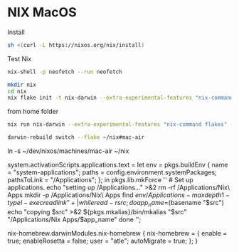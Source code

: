 # NIX MacOS

Install

```sh
sh <(curl -L https://nixos.org/nix/install)
```

Test Nix

```sh
nix-shell -p neofetch --run neofetch
```


```sh
mkdir nix
cd nix
nix flake init -t nix-darwin --extra-experimental-features "nix-command flakes"
```

from home folder

```sh
nix run nix-darwin --extra-experimental-features "nix-command flakes" -- switch --flake ~/nix#mac-air
```


```sh
darwin-rebuild switch --flake ~/nix#mac-air
```

ln -s ~/dev/nixos/machines/mac-air ~/nix

system.activationScripts.applications.text = let
        env = pkgs.buildEnv {
          name = "system-applications";
          paths = config.environment.systemPackages;
          pathsToLink = "/Applications";
        };
      in
        pkgs.lib.mkForce ''
        # Set up applications.
        echo "setting up /Applications..." >&2
        rm -rf /Applications/Nix\ Apps
        mkdir -p /Applications/Nix\ Apps
        find ${env}/Applications -maxdepth 1 -type l -exec readlink '{}' + |
        while read -r src; do
          app_name=$(basename "$src")
          echo "copying $src" >&2
          ${pkgs.mkalias}/bin/mkalias "$src" "/Applications/Nix Apps/$app_name"
        done
        '';

nix-homebrew.darwinModules.nix-homebrew
	      {
          nix-homebrew = {
            enable = true;
            enableRosetta = false;
	          user = "atle";
	          autoMigrate = true;
	        };
	      }